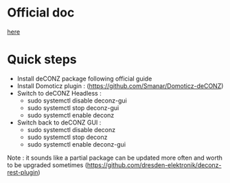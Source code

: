 # Official doc

[here](https://phoscon.de/en/conbee/install#raspbian)

# Quick steps

* Install deCONZ package following official guide
* Install Domoticz plugin : (https://github.com/Smanar/Domoticz-deCONZ)
* Switch to deCONZ Headless :
    * sudo systemctl disable deconz-gui
    * sudo systemctl stop deconz-gui
    * sudo systemctl enable deconz
* Switch back to deCONZ GUI :
    * sudo systemctl disable deconz
    * sudo systemctl stop deconz
    * sudo systemctl enable deconz-gui

Note : it sounds like a partial package can be updated more often and worth to be upgraded sometimes (https://github.com/dresden-elektronik/deconz-rest-plugin)
